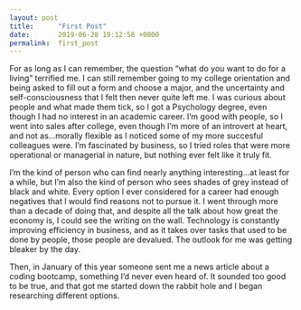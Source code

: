 ```yaml
---
layout: post
title:      "First Post"
date:       2019-06-28 19:12:58 +0000
permalink:  first_post
---
```



For as long as I can remember, the question “what do you want to do for a living” terrified me. I can still remember going to my college orientation and being asked to fill out a form and choose a major, and the uncertainty and self-consciousness that I felt then never quite left me. I was curious about people and what made them tick, so I got a Psychology degree, even though I had no interest in an academic career. I’m good with people, so I went into sales after college, even though I’m more of an introvert at heart, and not as...morally flexible as I noticed some of my more succesful colleagues were. I’m fascinated by business, so I tried roles that were more operational or managerial in nature, but nothing ever felt like it truly fit.

I’m the kind of person who can find nearly anything interesting...at least for a while, but I’m also the kind of person who sees shades of grey instead of black and white. Every option I ever considered for a career had enough negatives that I would find reasons not to pursue it. I went through more than a decade of doing that, and despite all the talk about how great the economy is, I could see the writing on the wall. Technology is constantly improving efficiency in business, and as it takes over tasks that used to be done by people, those people are devalued. The outlook for me was getting bleaker by the day. 

Then, in January of this year someone sent me a news article about a coding bootcamp, something I’d never even heard of. It sounded too good to be true, and that got me started down the rabbit hole and I began researching different options. 

